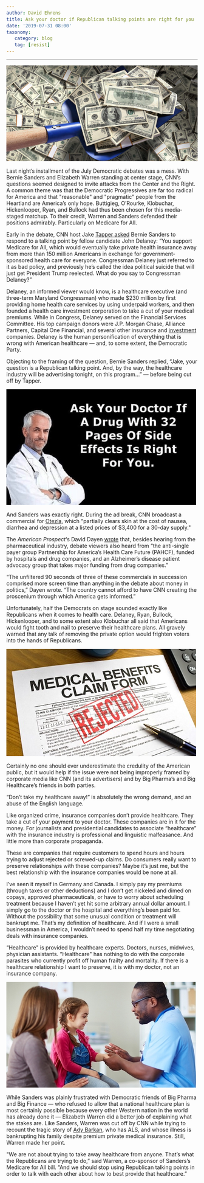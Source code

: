```yaml
---
author: David Ehrens
title: Ask your doctor if Republican talking points are right for you
date: '2019-07-31 08:00'
taxonomy:
   category: blog
   tag: [resist]
---
```

---

![](healthcare.jpg)

Last night’s installment of the July Democratic debates was a mess. With Bernie Sanders and Elizabeth Warren standing at center stage, CNN’s questions seemed designed to invite attacks from the Center and the Right. A common theme was that the Democratic Progressives are far too radical for America and that "reasonable" and "pragmatic" people from the Heartland are America’s only hope. Buttigieg, O’Rourke, Klobuchar, Hickenlooper, Ryan, and Bullock had thus been chosen for this media-staged matchup. To their credit, Warren and Sanders defended their positions admirably. Particularly on Medicare for All.

Early in the debate, CNN host Jake [Tapper asked](https://www.vox.com/2019/7/30/20748009/democratic-debate-cnn-moderator-questions-republican-talking-points-bernie-sanders) Bernie Sanders to respond to a talking point by fellow candidate John Delaney: “You support Medicare for All, which would eventually take private health insurance away from more than 150 million Americans in exchange for government-sponsored health care for everyone. Congressman Delaney just referred to it as bad policy, and previously he’s called the idea political suicide that will just get President Trump reelected. What do you say to Congressman Delaney?”

Delaney, an informed viewer would know, is a healthcare executive (and three-term Maryland Congressman) who made $230 million by first providing home health care services by using underpaid workers, and then founded a health care investment corporation to take a cut of your medical premiums. While in Congress, Delaney served on the Financial Services Committee. His top campaign donors were J.P. Morgan Chase, Alliance Partners, Capital One Financial, and several other insurance and [investment](https://www.bloomberg.com/profile/company/735609Q:US) companies. Delaney is the human personification of everything that is wrong with American healthcare — and, to some extent, the Democratic Party.

Objecting to the framing of the question, Bernie Sanders replied, “Jake, your question is a Republican talking point. And, by the way, the healthcare industry will be advertising tonight, on this program...” — before being cut off by Tapper.

![](ask.jpg)

And Sanders was exactly right. During the ad break, CNN broadcast a commercial for [Otezla](https://twitter.com/cd_hooks/status/1156371763951017984), which “partially clears skin at the cost of nausea, diarrhea and depression at a listed prices of $3,400 for a 30-day supply."

The *American Prospect*‘s David Dayen [wrote](https://prospect.org/article/cnns-debate-fail) that, besides hearing from the pharmaceutical industry, debate viewers also heard from “the anti-single payer group Partnership for America’s Health Care Future (PAHCF), funded by hospitals and drug companies, and an Alzheimer’s disease patient advocacy group that takes major funding from drug companies.”

“The unfiltered 90 seconds of three of these commercials in succession comprised more screen time than anything in the debate about money in politics,” Dayen wrote. “The country cannot afford to have CNN creating the proscenium through which America gets informed.”

Unfortunately, half the Democrats on stage sounded exactly like Republicans when it comes to health care. Delaney, Ryan, Bullock, Hickenlooper, and to some extent also Klobuchar all said that Americans would fight tooth and nail to preserve their healthcare plans. All gravely warned that any talk of removing the private option would frighten voters into the hands of Republicans.

![](rejected.jpg)

Certainly no one should ever underestimate the credulity of the American public, but it would help if the issue were not being improperly framed by corporate media like CNN (and its advertisers) and by Big Pharma’s and Big Healthcare’s friends in both parties. 

“Don’t take my healthcare away!” is absolutely the wrong demand, and an abuse of the English language. 

Like organized crime, insurance companies don’t provide healthcare. They take a cut of your payment to your doctor. These companies are in it for the money. For journalists and presidential candidates to associate “healthcare” with the insurance industry is professional and linguistic malfeasance. And little more than corporate propaganda.

These are companies that require customers to spend hours and hours trying to adjust rejected or screwed-up claims. Do consumers really want to preserve relationships with these companies? Maybe it’s just me, but the best relationship with the insurance companies would be none at all. 

I’ve seen it myself in Germany and Canada. I simply pay my premiums (through taxes or other deductions) and I don’t get nickeled and dimed on copays, approved pharmaceuticals, or have to worry about scheduling treatment because I haven’t yet hit some arbitrary annual dollar amount. I simply go to the doctor or the hospital and everything’s been paid for. Without the possibility that some unusual condition or treatment will bankrupt me. That’s my definition of healthcare. And if I were a small businessman in America, I wouldn’t need to spend half my time negotiating deals with insurance companies.

“Healthcare" is provided by healthcare experts. Doctors, nurses, midwives, physician assistants. “Healthcare" has nothing to do with the corporate parasites who currently profit off human frailty and mortality. If there is a healthcare relationship I want to preserve, it is with my doctor, not an insurance company.

![](providers.jpg)

While Sanders was plainly frustrated with Democratic friends of Big Pharma and Big Finance — who refused to allow that a national healthcare plan is most certainly possible because every other Western nation in the world has already done it — Elizabeth Warren did a better job of explaining what the stakes are. Like Sanders, Warren was cut off by CNN while trying to recount the tragic story of [Ady Barkan](https://nypost.com/2019/07/30/democratic-debate-2019-warren-tells-chuckling-audience-that-als-story-isnt-funny/), who has ALS, and whose illness is bankrupting his family despite premium private medical insurance. Still, Warren made her point.

"We are not about trying to take away healthcare from anyone. That’s what the Republicans are trying to do,” said Warren, a co-sponsor of Sanders’s Medicare for All bill. “And we should stop using Republican talking points in order to talk with each other about how to best provide that healthcare.”

